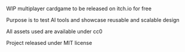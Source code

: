 WIP multiplayer cardgame to be released on itch.io for free

Purpose is to test AI tools and showcase reusable and scalable design


All assets used are available under cc0

Project released under MIT license
